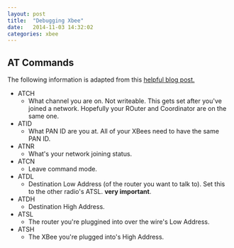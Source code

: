 ```yaml
---
layout: post
title:  "Debugging Xbee"
date:   2014-11-03 14:32:02
categories: xbee
---
```


## AT Commands
The following information is adapted from this [helpful blog post.](http://https417.blogspot.com/2014/02/xbee-series-2-are-you-listening-can-you.html)
- ATCH
  + What channel you are on. Not writeable. This gets set after you've joined
    a network. Hopefully your ROuter and Coordinator are on the same one.
- ATID
  + What PAN ID are you at. All of your XBees need to have the same PAN ID.
- ATNR
  + What's your network joining status.
- ATCN
  + Leave command mode.
- ATDL
  + Destination Low Address (of the router you want to talk to). Set this to
    the other radio's ATSL. **very important**.
- ATDH
  + Destination High Address.
- ATSL
  + The router you're pluggined into over the wire's Low Address.
- ATSH
  + The XBee you're plugged into's High Address.
